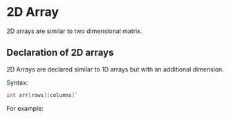 # 2D Array

2D arrays are similar to two dimensional matrix.

## Declaration of 2D arrays
2D Arrays are declared similar to 1D arrays but with an additional dimension.

Syntax: 
```cpp
int arr[rows][columns]`
```

For example:
